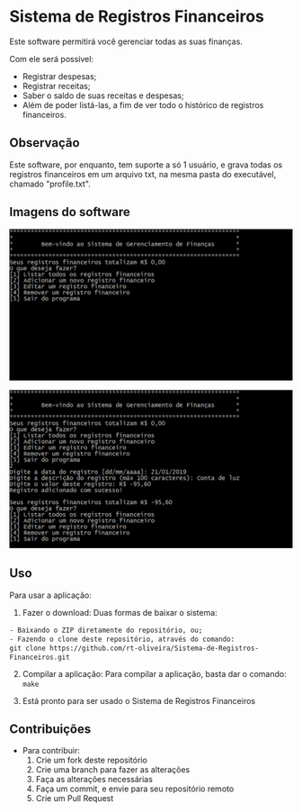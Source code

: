 # Sistema de Registros Financeiros

Este software permitirá você gerenciar todas as suas finanças.

Com ele será possível:
- Registrar despesas;
- Registrar receitas;
- Saber o saldo de suas receitas e despesas;
- Além de poder listá-las, a fim de ver todo o histórico de registros financeiros.

## Observação

Este software, por enquanto, tem suporte a só 1 usuário, e grava todas os registros financeiros em um arquivo txt, na mesma pasta do executável, chamado "profile.txt".

## Imagens do software

![Tela inicial do software, quando há um "profile"](imagens/inicial.png)

![Tela do software após uma adição de registro financeiro](imagens/posAdicao.png)

## Uso

Para usar a aplicação:

  1. Fazer o download: Duas formas de baixar o sistema:
  
    - Baixando o ZIP diretamente do repositório, ou;
    - Fazendo o clone deste repositório, através do comando:
    git clone https://github.com/rt-oliveira/Sistema-de-Registros-Financeiros.git
    
  2. Compilar a aplicação: Para compilar a aplicação, basta dar o comando:
    `make `
  
  3. Está pronto para ser usado o Sistema de Registros Financeiros
  
  ## Contribuições
  
  - Para contribuir:
    1. Crie um fork deste repositório
    2. Crie uma branch para fazer as alterações
    3. Faça as alterações necessárias
    4. Faça um commit, e envie para seu repositório remoto
    5. Crie um Pull Request
